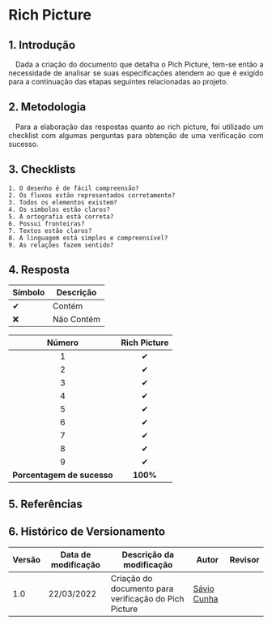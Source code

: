 # Rich Picture

## 1. Introdução

<p align='justify'>
   &emsp;Dada a criação do documento que detalha o Pich Picture, tem-se então a necessidade de analisar se suas especificações atendem ao que é exigido para a continuação das etapas seguintes relacionadas ao projeto.
</p>

## 2. Metodologia

<p align='justify'>
   &emsp;Para a elaboração das respostas quanto ao rich picture, foi utilizado um checklist com algumas perguntas para obtenção de uma verificação com sucesso.
</p>

## 3. Checklists
    1. O desenho é de fácil compreensão?
    2. Os fluxos estão representados corretamente?
    3. Todos os elementos existem?
    4. Os simbolos estão claros?
    5. A ortografia está correta?
    6. Possui fronteiras?
    7. Textos estão claros?
    8. A linguagem está simples e compreensível?
    9. As relações fazem sentido?
    

## 4. Resposta
| Símbolo | Descrição |
|--|--|
|✔ |Contém|
|❌|Não Contém|

|Número|Rich Picture|
|:-:|:-:|
|1|✔|
|2|✔|
|3|✔|
|4|✔|
|5|✔|
|6|✔|
|7|✔|
|8|✔|
|9|✔|
|**Porcentagem de sucesso**|**100%**|

## 5. Referências

## 6. Histórico de Versionamento

|Versão|Data de modificação|Descrição da modificação|Autor|Revisor|
|-|-|-|-|-|
|1.0|22/03/2022|Criação do documento para verificação do Pich Picture|[Sávio Cunha](https://github.com/savioc2)| |

